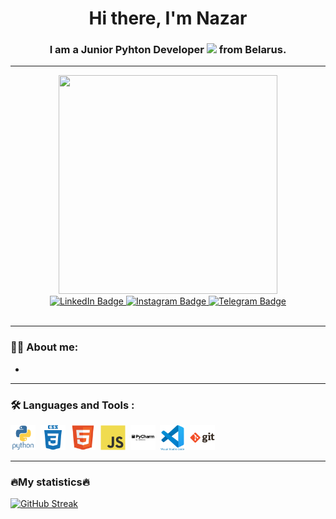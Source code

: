 <div id="header" align="center">
	<h1>Hi there, I'm Nazar</h1>
	<h3>I am a Junior Pyhton Developer <img src="https://media.giphy.com/media/ZVik7pBtu9dNS/giphy.gif" width="60"> from Belarus.</h3>
  
---

</div>
<div id="header" align="center">
  <img src="https://media.giphy.com/media/UqAlDtPrxUIT1yYmFp/giphy-downsized-large.gif" width="350" height="350"/>
</div>
<div id="badges" align="center">
 <a href="https://www.linkedin.com/in/%D0%BD%D0%B0%D0%B7%D0%B0%D1%80-%D1%83%D0%BB%D0%B0%D1%81%D0%B5%D0%B2%D0%B8%D1%87-b29a43261/">
    <img src="https://img.shields.io/badge/LinkedIn-blue?style=for-the-badge&logo=linkedin&logoColor=white" alt="LinkedIn Badge"/>
  </a>
  <a href="https://myaccount.google.com/?hl=ru&utm_source=OGB&utm_medium=act&pli=1">
    <img src="https://img.shields.io/badge/GMAIL-red?style=for-the-badge&logo=GMAIL&logoColor=white"alt="Instagram Badge"/>
  </a>
  <a href=https://t.me/ulasevich_nazar">
    <img src="https://img.shields.io/badge/Telegram-18C5FF?style=for-the-badge&logo=telegram&logoColor=white" alt="Telegram Badge"/>
  </a>
</div>
<div id="badges" align="center">
<img src="https://komarev.com/ghpvc/?username=UlasevichNazar&style=flat-square&color=blue" alt=""/>
</div>

---

### :man_technologist: **About me**:</br>
- 
---
### :hammer_and_wrench: Languages and Tools :
<div>
<img src="https://github.com/devicons/devicon/blob/master/icons/python/python-original-wordmark.svg"title="Python" alt="Python" width="40" height="40"/>&nbsp;
<img src="https://github.com/devicons/devicon/blob/master/icons/css3/css3-plain-wordmark.svg"  title="CSS3" alt="CSS" width="40" height="40"/>&nbsp;
  <img src="https://github.com/devicons/devicon/blob/master/icons/html5/html5-original.svg" title="HTML5" alt="HTML" width="40" height="40"/>&nbsp;
  <img src="https://github.com/devicons/devicon/blob/master/icons/javascript/javascript-original.svg" title="JavaScript" alt="JavaScript" width="40" height="40"/>&nbsp;
  <img src="https://github.com/devicons/devicon/blob/master/icons/pycharm/pycharm-original-wordmark.svg"title="PyCharm" alt="PyCharm" width="40" height="40"/>&nbsp;
<img src="https://github.com/devicons/devicon/blob/master/icons/vscode/vscode-original-wordmark.svg"title="VS Code" alt="VS Code" width="40" height="40"/>&nbsp;
  <img src="https://github.com/devicons/devicon/blob/master/icons/git/git-original-wordmark.svg" title="Git" **alt="Git" width="40" height="40"/>
</div>

---
### :fire:My statistics:fire:
[![GitHub Streak](http://github-readme-streak-stats.herokuapp.com?user=UlasevichNazar&theme=java-dark&hide_border=%D0%B8%D1%81%D1%82%D0%B8%D0%BD%D0%BD%D1%8B%D0%B9&border_radius=10)](https://git.io/streak-stats)
